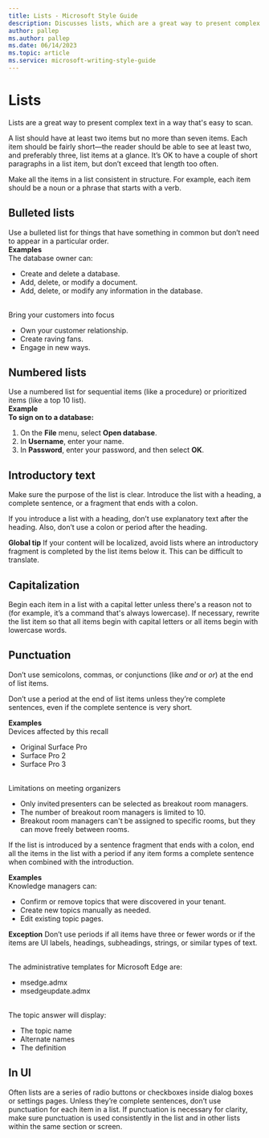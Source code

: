 ```yaml
---
title: Lists - Microsoft Style Guide
description: Discusses lists, which are a great way to present complex text in a way that's easy to scan. A list should have at least two items but no more than seven items.
author: pallep
ms.author: pallep
ms.date: 06/14/2023
ms.topic: article
ms.service: microsoft-writing-style-guide
---
```


# Lists

Lists are a great way to present complex text in a way that's easy to scan. 

A list should have at least two items but no more than seven items. Each item should be fairly short—the reader should be able to see at least two, and preferably three, list items at a glance. It’s OK to have a couple of short paragraphs in a list item, but don’t exceed that length too often.

Make all the items in a list consistent in structure. For example, each item should be a noun or a phrase that starts with a verb.

## Bulleted lists

Use a bulleted list for things that have something in common but don’t need to appear in a particular order.<br />
**Examples**<br />The database owner can:

  - Create and delete a database.
  - Add, delete, or modify a document.
  - Add, delete, or modify any information in the database. 

<br />Bring your customers into focus
  - Own your customer relationship.
  - Create raving fans.
  - Engage in new ways.


## Numbered lists

Use a numbered list for sequential items (like a procedure) or prioritized items (like a top 10 list).<br />
**Example**<br />**To sign on to a database:**

1.  On the **File** menu, select **Open database**.
2.  In **Username**, enter your name.
3.  In **Password**, enter your password, and then select **OK**. 

## Introductory text

Make
sure the purpose of the list is clear. Introduce the list with a
heading, a complete sentence, or a fragment that ends with a colon.

If
you introduce a list with a heading, don’t use explanatory text after
the heading. Also, don’t use a colon or period after the heading.

**Global tip** If
your content will be localized, avoid lists where an introductory
fragment is completed by the list items below it. This can be difficult
to translate.

## Capitalization 

Begin
each item in a list with a capital letter unless there's a reason not
to (for example, it’s a command that's always lowercase). If necessary,
rewrite the list item so that all items begin with capital letters or
all items begin with lowercase words.

## Punctuation

Don’t use semicolons, commas, or conjunctions (like *and* or *or*) at the end of list items.

Don’t use a period at the end of list items unless they’re complete sentences, even if the complete sentence is very short.

**Examples**<br />Devices affected by this recall

  - Original Surface Pro
  - Surface Pro 2
  - Surface Pro 3

<br />Limitations on meeting organizers
  - Only invited presenters can be selected as breakout room managers.
  - The number of breakout room managers is limited to 10.
  - Breakout room managers can't be assigned to specific rooms, but they can move freely between rooms.

If the list is introduced by a sentence fragment that ends with a colon, end all the items in the list with a period if any item forms a complete sentence when combined with the introduction.

**Examples**<br />Knowledge managers can:

  - Confirm or remove topics that were discovered in your tenant.
  - Create new topics manually as needed.
  - Edit existing topic pages.

**Exception** Don’t use periods if all items have three or fewer words or if the items are UI labels, headings, subheadings, strings, or similar types of text.  
  
<br />The administrative templates for Microsoft Edge are:

  - msedge.admx
  - msedgeupdate.admx

<br />The topic answer will display:

  - The topic name
  - Alternate names
  - The definition

## In UI

Often lists are a series of radio buttons or checkboxes inside dialog boxes or settings pages. Unless they’re complete sentences, don’t use punctuation for each item in a list. If punctuation is necessary for clarity, make sure punctuation is used consistently in the list and in other lists within the same section or screen.
